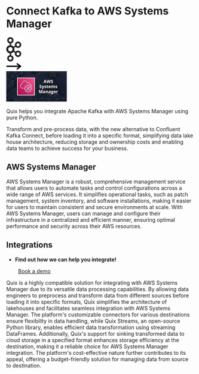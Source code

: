 # Connect Kafka to AWS Systems Manager

<div class="connect-images cards blog-grid-card" markdown>
<div>
<img src="../images/kafka_logo.png" width="40px" />
</div>
<div>
<img src="../images/arrow.svg" width="40px" />
</div>
<div>
<img src="./images/aws-systems-manager_1.jpg" />
</div>
</div>

Quix helps you integrate Apache Kafka with AWS Systems Manager using pure Python.

Transform and pre-process data, with the new alternative to Confluent Kafka Connect, before loading it into a specific format, simplifying data lake house architecture, reducing storage and ownership costs and enabling data teams to achieve success for your business.

## AWS Systems Manager

AWS Systems Manager is a robust, comprehensive management service that allows users to automate tasks and control configurations across a wide range of AWS services. It simplifies operational tasks, such as patch management, system inventory, and software installations, making it easier for users to maintain consistent and secure environments at scale. With AWS Systems Manager, users can manage and configure their infrastructure in a centralized and efficient manner, ensuring optimal performance and security across their AWS resources.

## Integrations

<div class="grid cards" markdown>

- __Find out how we can help you integrate!__

    <a class="md-button md-button--primary" href="https://quix.io/book-a-demo" target="_blank" style="margin:.5rem;">Book a demo</a>

</div>


Quix is a highly compatible solution for integrating with AWS Systems Manager due to its versatile data processing capabilities. By allowing data engineers to preprocess and transform data from different sources before loading it into specific formats, Quix simplifies the architecture of lakehouses and facilitates seamless integration with AWS Systems Manager. The platform's customizable connectors for various destinations ensure flexibility in data handling, while Quix Streams, an open-source Python library, enables efficient data transformation using streaming DataFrames. Additionally, Quix's support for sinking transformed data to cloud storage in a specified format enhances storage efficiency at the destination, making it a reliable choice for AWS Systems Manager integration. The platform's cost-effective nature further contributes to its appeal, offering a budget-friendly solution for managing data from source to destination.

